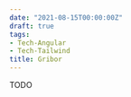 ```yaml
---
date: "2021-08-15T00:00:00Z"
draft: true
tags:
- Tech-Angular
- Tech-Tailwind
title: Gribor
---
```


TODO
